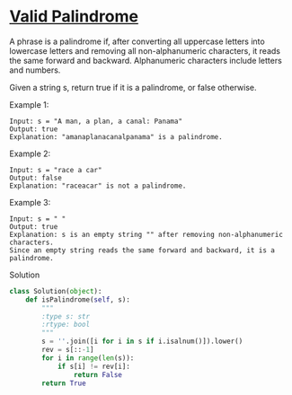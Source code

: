 # [Valid Palindrome](https://leetcode.com/problems/valid-palindrome/)

A phrase is a palindrome if, after converting all uppercase letters into lowercase letters and removing all non-alphanumeric characters, it reads the same forward and backward. Alphanumeric characters include letters and numbers.

Given a string s, return true if it is a palindrome, or false otherwise.

 

Example 1:
```
Input: s = "A man, a plan, a canal: Panama"
Output: true
Explanation: "amanaplanacanalpanama" is a palindrome.
```
Example 2:
```
Input: s = "race a car"
Output: false
Explanation: "raceacar" is not a palindrome.
```
Example 3:
```
Input: s = " "
Output: true
Explanation: s is an empty string "" after removing non-alphanumeric characters.
Since an empty string reads the same forward and backward, it is a palindrome.
```
Solution
```python
class Solution(object):
    def isPalindrome(self, s):
        """
        :type s: str
        :rtype: bool
        """
        s = ''.join([i for i in s if i.isalnum()]).lower()
        rev = s[::-1]
        for i in range(len(s)):
            if s[i] != rev[i]:
                return False
        return True
```
